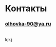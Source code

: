 <div class="navi"><nav id="navi"><!-- js --></nav></div>

# Контакты

### olhovka-90@ya.ru

<br>
kjkj

<script src="assets/js/navi.js"></script>


